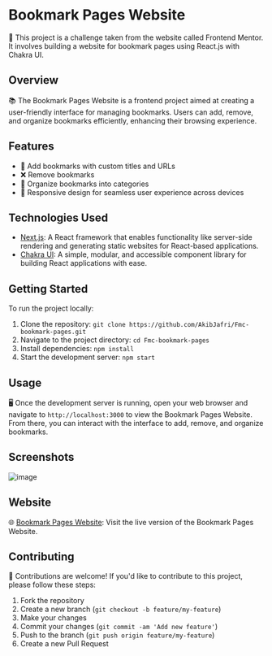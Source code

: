 # Bookmark Pages Website

🚀 This project is a challenge taken from the website called Frontend Mentor. It involves building a website for bookmark pages using React.js with Chakra UI.

## Overview

📚 The Bookmark Pages Website is a frontend project aimed at creating a user-friendly interface for managing bookmarks. Users can add, remove, and organize bookmarks efficiently, enhancing their browsing experience.

## Features

- 📝 Add bookmarks with custom titles and URLs
- ❌ Remove bookmarks
- 📂 Organize bookmarks into categories
- 📱 Responsive design for seamless user experience across devices

## Technologies Used

- [Next.js](https://nextjs.org/): A React framework that enables functionality like server-side rendering and generating static websites for React-based applications.
- [Chakra UI](https://chakra-ui.com/): A simple, modular, and accessible component library for building React applications with ease.

## Getting Started

To run the project locally:

1. Clone the repository: `git clone https://github.com/AkibJafri/Fmc-bookmark-pages.git`
2. Navigate to the project directory: `cd Fmc-bookmark-pages`
3. Install dependencies: `npm install`
4. Start the development server: `npm start`

## Usage

🖥️ Once the development server is running, open your web browser and navigate to `http://localhost:3000` to view the Bookmark Pages Website. From there, you can interact with the interface to add, remove, and organize bookmarks.

## Screenshots

![image](https://github.com/AkibJafri/Fmc-Bookmark-landing-page/assets/111608954/30dcd6f0-3f6a-474a-a1f4-49b541692cc1)


## Website

🌐 [Bookmark Pages Website](https://fmc-bookmark-landing-page-czet.vercel.app/): Visit the live version of the Bookmark Pages Website.

## Contributing

🤝 Contributions are welcome! If you'd like to contribute to this project, please follow these steps:
1. Fork the repository
2. Create a new branch (`git checkout -b feature/my-feature`)
3. Make your changes
4. Commit your changes (`git commit -am 'Add new feature'`)
5. Push to the branch (`git push origin feature/my-feature`)
6. Create a new Pull Request
